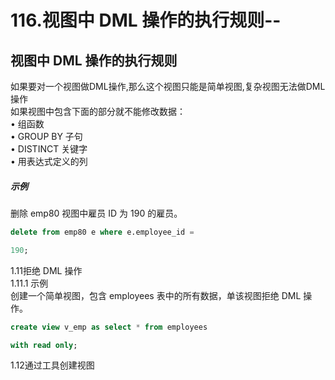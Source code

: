 # 116.视图中 DML 操作的执行规则--

<a name="F16yg"></a>
## 视图中 DML 操作的执行规则
如果要对一个视图做DML操作,那么这个视图只能是简单视图,复杂视图无法做DML操作<br />如果视图中包含下面的部分就不能修改数据：<br />• 组函数<br />• GROUP BY 子句<br />• DISTINCT 关键字<br />• 用表达式定义的列
<a name="E3HIj"></a>
##### 示例
删除 emp80 视图中雇员 ID 为 190 的雇员。

```sql
delete from emp80 e where e.employee_id =

190;
```


1.11拒绝 DML 操作<br />1.11.1 示例<br />创建一个简单视图，包含 employees 表中的所有数据，单该视图拒绝 DML 操作。
```sql
create view v_emp as select * from employees

with read only;
```

1.12通过工具创建视图

